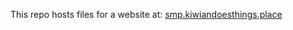This repo hosts files for a website at: [smp.kiwiandoesthings.place](https://smp.kiwiandoesthings.place)
